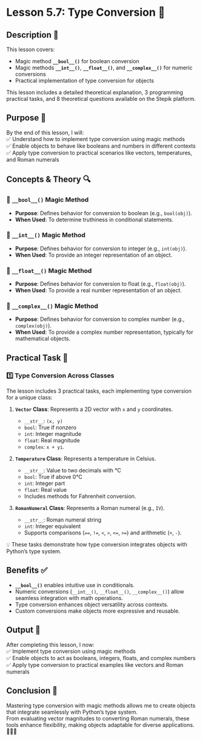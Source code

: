 # Lesson 5.7: Type Conversion 🔄

## Description 📝

This lesson covers:

-   Magic method **`__bool__()`** for boolean conversion
-   Magic methods **`__int__()`**, **`__float__()`**, and **`__complex__()`** for numeric conversions
-   Practical implementation of type conversion for objects

This lesson includes a detailed theoretical explanation, 3 programming practical tasks, and 8 theoretical questions available on the Stepik platform.

## Purpose 🎯

By the end of this lesson, I will:  
✅ Understand how to implement type conversion using magic methods  
✅ Enable objects to behave like booleans and numbers in different contexts  
✅ Apply type conversion to practical scenarios like vectors, temperatures, and Roman numerals

## Concepts & Theory 🔍

### 🔹 **`__bool__()`** Magic Method

-   **Purpose**: Defines behavior for conversion to boolean (e.g., `bool(obj)`).
-   **When Used**: To determine truthiness in conditional statements.

### 🔹 **`__int__()`** Magic Method

-   **Purpose**: Defines behavior for conversion to integer (e.g., `int(obj)`).
-   **When Used**: To provide an integer representation of an object.

### 🔹 **`__float__()`** Magic Method

-   **Purpose**: Defines behavior for conversion to float (e.g., `float(obj)`).
-   **When Used**: To provide a real number representation of an object.

### 🔹 **`__complex__()`** Magic Method

-   **Purpose**: Defines behavior for conversion to complex number (e.g., `complex(obj)`).
-   **When Used**: To provide a complex number representation, typically for mathematical objects.

## Practical Task 🧪

### 1️⃣ **Type Conversion Across Classes**

The lesson includes 3 practical tasks, each implementing type conversion for a unique class:

1. **`Vector` Class**: Represents a 2D vector with `x` and `y` coordinates.

    - `__str__`: `(x, y)`
    - `bool`: True if nonzero
    - `int`: Integer magnitude
    - `float`: Real magnitude
    - `complex`: `x + yi`.

2. **`Temperature` Class**: Represents a temperature in Celsius.

    - `__str__`: Value to two decimals with °C
    - `bool`: True if above 0°C
    - `int`: Integer part
    - `float`: Real value
    - Includes methods for Fahrenheit conversion.

3. **`RomanNumeral` Class**: Represents a Roman numeral (e.g., `IV`).
    - `__str__`: Roman numeral string
    - `int`: Integer equivalent
    - Supports comparisons (`==`, `!=`, `<`, `>`, `<=`, `>=`) and arithmetic (`+`, `-`).

💡 These tasks demonstrate how type conversion integrates objects with Python’s type system.

## Benefits ✅

-   **`__bool__()`** enables intuitive use in conditionals.
-   Numeric conversions (`__int__()`, `__float__()`, `__complex__()`) allow seamless integration with math operations.
-   Type conversion enhances object versatility across contexts.
-   Custom conversions make objects more expressive and reusable.

## Output 📜

After completing this lesson, I now:  
✅ Implement type conversion using magic methods  
✅ Enable objects to act as booleans, integers, floats, and complex numbers  
✅ Apply type conversion to practical examples like vectors and Roman numerals

## Conclusion 🚀

Mastering type conversion with magic methods allows me to create objects that integrate seamlessly with Python’s type system.  
From evaluating vector magnitudes to converting Roman numerals, these tools enhance flexibility, making objects adaptable for diverse applications. 🧑‍💻✨
